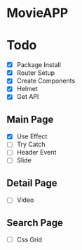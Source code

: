 # MovieAPP

# Todo

- [x] Package Install
- [x] Router Setup
- [x] Create Components
- [x] Helmet
- [x] Get API

## Main Page

- [x] Use Effect
- [ ] Try Catch
- [ ] Header Event
- [ ] Slide

## Detail Page

- [ ] Video

## Search Page

- [ ] Css Grid
